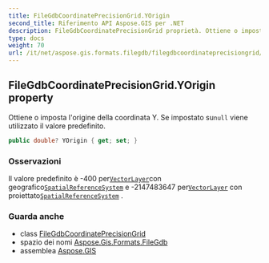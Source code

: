 ```yaml
---
title: FileGdbCoordinatePrecisionGrid.YOrigin
second_title: Riferimento API Aspose.GIS per .NET
description: FileGdbCoordinatePrecisionGrid proprietà. Ottiene o imposta lorigine della coordinata Y. Se impostato sunull viene utilizzato il valore predefinito.
type: docs
weight: 70
url: /it/net/aspose.gis.formats.filegdb/filegdbcoordinateprecisiongrid/yorigin/
---
```

## FileGdbCoordinatePrecisionGrid.YOrigin property

Ottiene o imposta l'origine della coordinata Y. Se impostato su`null` viene utilizzato il valore predefinito.

```csharp
public double? YOrigin { get; set; }
```

### Osservazioni

Il valore predefinito è -400 per[`VectorLayer`](../../../aspose.gis/vectorlayer/)con geografico[`SpatialReferenceSystem`](../../../aspose.gis.spatialreferencing/spatialreferencesystem/) e -2147483647 per[`VectorLayer`](../../../aspose.gis/vectorlayer/) con proiettato[`SpatialReferenceSystem`](../../../aspose.gis.spatialreferencing/spatialreferencesystem/) .

### Guarda anche

* class [FileGdbCoordinatePrecisionGrid](../)
* spazio dei nomi [Aspose.Gis.Formats.FileGdb](../../filegdbcoordinateprecisiongrid/)
* assemblea [Aspose.GIS](../../../)


